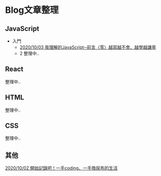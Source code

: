# Blog文章整理
## JavaScript
* 入門
  * [2020/10/03 我理解的JavaScript─前言〈零〉越寫越不會、越學越謙卑](https://medium.com/@gh87783gh/%E6%88%91%E7%90%86%E8%A7%A3%E7%9A%84javascript-%E5%89%8D%E8%A8%80-%E9%9B%B6-%E8%B6%8A%E5%AD%B8%E8%B6%8A%E4%B8%8D%E6%9C%83-%E8%B6%8A%E5%AD%B8%E8%B6%8A%E8%AC%99%E5%8D%91-5e5b0370fdc9)
  * 2
整理中..

## React
整理中..

## HTML
整理中..

## CSS
整理中..

## 其他
[2020/10/02 開始記錄吧！一手coding、一手換尿布的生活](https://medium.com/@gh87783gh/%E9%96%8B%E5%A7%8B%E8%A8%98%E9%8C%84%E5%90%A7-%E4%B8%80%E6%89%8Bcoding-%E4%B8%80%E6%89%8B%E6%8F%9B%E5%B0%BF%E5%B8%83%E7%9A%84%E7%94%9F%E6%B4%BB-507b5141d34e)
